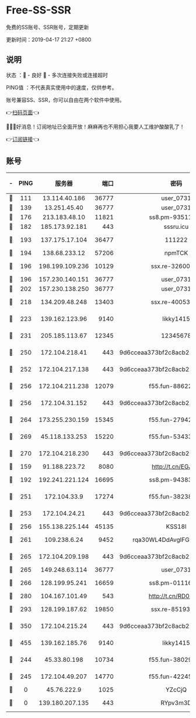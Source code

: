 # Free-SS-SSR

免费的SS账号、SSR账号，定期更新

更新时间：2019-04-17 21:27 +0800

## 说明

状态     ：🙂 - 良好 🙁 - 多次连接失败或连接超时

PING值   ：不代表真实使用中的速度，仅供参考。

账号兼容SS、SSR，你可以自由在两个软件中使用。

👉[扫码页面](https://liesauer.github.io/Free-SS-SSR/)👈

🎉🎉🎉好消息！订阅地址已全面开放！麻麻再也不用担心我要人工维护酸酸乳了！

👉[订阅链接](https://www.liesauer.net/yogurt/subscribe?ACCESS_TOKEN=DAYxR3mMaZAsaqUb)👈

## 账号

|-|PING|服务器|端口|密码|加密方式|区域|
|:----:|:----:|:-----:|-----:|:----:|:----:|:----:|
|🙂|111|13.114.40.186|36777|user_0731|chacha20|JP|
|🙂|139|13.251.45.40|36777|user_0731|chacha20|SG|
|🙂|176|213.183.48.10|11821|ss8.pm-93511134|rc4-md5|RU|
|🙂|182|185.173.92.181|443|sssru.icu|rc4-md5|RU|
|🙂|193|137.175.17.104|36477|111222|aes-256-cfb|US|
|🙂|194|138.68.233.12|57206|npmTCK|rc4-md5|US|
|🙂|196|198.199.109.236|10129|ssx.re-32600039|aes-256-cfb|US|
|🙂|196|157.230.140.151|36777|user_0731|chacha20|US|
|🙂|202|157.230.138.250|36777|user_0731|chacha20|US|
|🙂|218|134.209.48.248|13403|ssx.re-40053227|aes-256-cfb|US|
|🙂|223|139.162.123.96|9140|likky1415|aes-256-cfb|JP|
|🙂|231|205.185.113.67|12345|12345678|aes-256-cfb|US|
|🙂|250|172.104.218.41|443|9d6cceaa373bf2c8acb22e60b6a58be6|aes-256-cfb|US|
|🙂|252|172.104.217.138|443|9d6cceaa373bf2c8acb22e60b6a58be6|aes-256-cfb|US|
|🙂|256|172.104.211.238|12079|f55.fun-88622379|aes-256-cfb|US|
|🙂|256|172.104.31.152|443|9d6cceaa373bf2c8acb22e60b6a58be6|aes-256-cfb|US|
|🙂|264|173.255.230.159|15345|f55.fun-27942756|aes-256-cfb|US|
|🙂|269|45.118.133.253|15220|f55.fun-53433183|aes-256-cfb|SG|
|🙂|270|172.104.218.230|443|9d6cceaa373bf2c8acb22e60b6a58be6|aes-256-cfb|US|
|🙂|159|91.188.223.72|8080|http://t.cn/EGJIyrl|rc4-md5|RU|
|🙂|192|192.241.221.124|16695|ss8.pm-94383396|aes-256-cfb|US|
|🙂|251|172.104.33.9|17274|f55.fun-38238921|aes-256-cfb|SG|
|🙂|253|172.104.24.21|443|9d6cceaa373bf2c8acb22e60b6a58be6|aes-256-cfb|US|
|🙂|256|155.138.225.144|45135|KSS18l|rc4-md5|US|
|🙂|261|109.238.6.24|9452|rqa30WL4DdAvgIFG6Fs3znzTa|aes-256-cfb|FR|
|🙂|265|172.104.209.198|443|9d6cceaa373bf2c8acb22e60b6a58be6|aes-256-cfb|US|
|🙂|265|149.248.63.114|36777|user_0731|chacha20|CA|
|🙂|266|128.199.95.241|16659|ss8.pm-01116190|aes-256-cfb|SG|
|🙂|280|104.167.101.49|543|http://t.cn/RD0D7sx|rc4-md5|CA|
|🙂|293|128.199.187.62|19850|ssx.re-85193489|aes-256-cfb|SG|
|🙂|350|172.104.215.24|443|9d6cceaa373bf2c8acb22e60b6a58be6|aes-256-cfb|US|
|🙂|455|139.162.185.76|9140|likky1415|aes-256-cfb|DE|
|🙁|244|45.33.80.198|10734|f55.fun-38029419|aes-256-cfb|US|
|🙁|245|172.104.49.207|14770|f55.fun-42245858|aes-256-cfb|SG|
|🙁|0|45.76.222.9|1025|YZcCjQ|rc4-md5|JP|
|🙁|0|139.180.207.135|443|RYpv3m3D|aes-256-cfb|JP|
